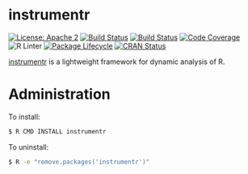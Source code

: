 # instrumentr

<!-- badges: start -->
[![License: Apache 2](https://img.shields.io/github/license/PRL-PRG/instrumentr)](https://opensource.org/licenses/Apache-2.0)
[![Build Status](https://travis-ci.com/PRL-PRG/instrumentr.svg?branch=master)](https://travis-ci.com/PRL-PRG/instrumentr)
[![Build Status](https://github.com/PRL-PRG/instrumentr/workflows/R-CMD-check/badge.svg)](https://github.com/PRL-PRG/instrumentr/actions)
[![Code Coverage](https://codecov.io/gh/PRL-PRG/instrumentr/branch/master/graph/badge.svg)](https://codecov.io/gh/PRL-PRG/instrumentr)
![R Linter](https://github.com/PRL-PRG/instrumentr/workflows/lint/badge.svg)
[![Package Lifecycle](https://img.shields.io/badge/lifecycle-experimental-orange.svg)](https://www.tidyverse.org/lifecycle/#experimental)
[![CRAN Status](https://www.r-pkg.org/badges/version/instrumentr)](https://cran.r-project.org/package=instrumentr)
<!-- badges: end -->

[instrumentr](https://prl-prg.github.io/instrumentr/) is a lightweight framework for dynamic analysis of R.


# Administration

To install:

```sh
$ R CMD INSTALL instrumentr
```

To uninstall:

```sh
$ R -e "remove.packages('instrumentr')"
```
